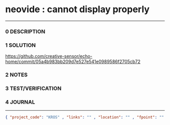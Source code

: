 # neovide : cannot display properly
--------------------------------
### 0 DESCRIPTION


### 1 SOLUTION

https://github.com/creative-sensor/echo-home/commit/05a4b983bb209d7e527e541e0989586f2705cb72

### 2 NOTES


### 3 TEST/VERIFICATION


### 4 JOURNAL



--------------------------------
```json
{ "project_code": "KROS" , "links": "" , "location": "" , "fpoint": "" }
```

